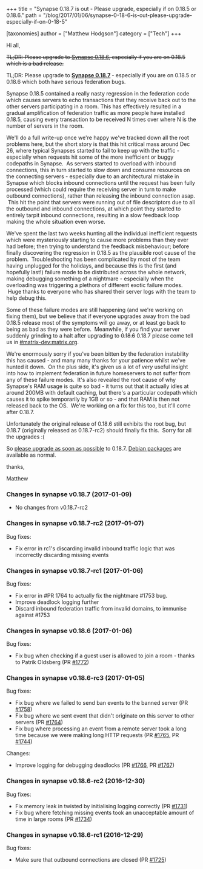 +++
title = "Synapse 0.18.7 is out - Please upgrade, especially if on 0.18.5 or 0.18.6."
path = "/blog/2017/01/06/synapse-0-18-6-is-out-please-upgrade-especially-if-on-0-18-5"

[taxonomies]
author = ["Matthew Hodgson"]
category = ["Tech"]
+++

Hi all,

~~TL;DR: Please upgrade to <a href="https://github.com/matrix-org/synapse/releases/tag/v0.18.6">Synapse 0.18.6</a>, especially if you are on 0.18.5 which is a bad release.~~

TL;DR: Please upgrade to <strong><a href="https://github.com/matrix-org/synapse/releases/tag/v0.18.7">Synapse 0.18.7</a> </strong>- especially if you are on 0.18.5 or 0.18.6 which both have serious federation bugs.

Synapse 0.18.5 contained a really nasty regression in the federation code which causes servers to echo transactions that they receive back out to the other servers participating in a room. This has effectively resulted in a gradual amplification of federation traffic as more people have installed 0.18.5, causing every transaction to be received N times over where N is the number of servers in the room.

We'll do a full write-up once we're happy we've tracked down all the root problems here, but the short story is that this hit critical mass around Dec 26, where typical Synapses started to fail to keep up with the traffic - especially when requests hit some of the more inefficient or buggy codepaths in Synapse.  As servers started to overload with inbound connections, this in turn started to slow down and consume resources on the connecting servers - especially due to an architectural mistake in Synapse which blocks inbound connections until the request has been fully processed (which could require the receiving server in turn to make outbound connections), rather than releasing the inbound connection asap.  This hit the point that servers were running out of file descriptors due to all the outbound and inbound connections, at which point they started to entirely tarpit inbound connections, resulting in a slow feedback loop making the whole situation even worse.

We've spent the last two weeks hunting all the individual inefficient requests which were mysteriously starting to cause more problems than they ever had before; then trying to understand the feedback misbehaviour; before finally discovering the regression in 0.18.5 as the plausible root cause of the problem.  Troubleshooting has been complicated by most of the team having unplugged for the holidays, and because this is the first (and hopefully last!) failure mode to be distributed across the whole network, making debugging something of a nightmare - especially when the overloading was triggering a plethora of different exotic failure modes.  Huge thanks to everyone who has shared their server logs with the team to help debug this.

Some of these failure modes are still happening (and we're working on fixing them), but we believe that if everyone upgrades away from the bad 0.18.5 release most of the symptoms will go away, or at least go back to being as bad as they were before.  Meanwhile, if you find your server suddenly grinding to a halt after upgrading to ~~0.18.6~~ 0.18.7 please come tell us in <a href="https://matrix.to/#/#matrix-dev:matrix.org">#matrix-dev:matrix.org</a>.

We're enormously sorry if you've been bitten by the federation instability this has caused - and many many thanks for your patience whilst we've hunted it down.  On the plus side, it's given us a lot of *very* useful insight into how to implement federation in future homeservers to not suffer from any of these failure modes.  It's also revealed the root cause of why Synapse's RAM usage is quite so bad - it turns out that it actually idles at around 200MB with default caching, but there's a particular codepath which causes it to spike temporarily by 1GB or so - and that RAM is then not released back to the OS.  We're working on a fix for this too, but it'll come after 0.18.7.

Unfortunately the original release of 0.18.6 still exhibits the root bug, but 0.18.7 (originally released as 0.18.7-rc2) should finally fix this.  Sorry for all the upgrades :(

So <a href="https://github.com/matrix-org/synapse/releases/tag/v0.18.7">please upgrade as soon as possible</a> to 0.18.7.  <a href="/packages/debian">Debian packages</a> are available as normal.

thanks,

Matthew

### Changes in synapse v0.18.7 (2017-01-09)

<ul>
<li>No changes from v0.18.7-rc2</li>
</ul>

### Changes in synapse v0.18.7-rc2 (2017-01-07)

Bug fixes:
<ul>
  <li>Fix error in rc1's discarding invalid inbound traffic logic that was incorrectly discarding missing events
</li>
</ul>

### Changes in synapse v0.18.7-rc1 (2017-01-06)

Bug fixes:
<ul>
  <li>Fix error in #PR 1764 to actually fix the nightmare #1753 bug.
</li>
  <li>Improve deadlock logging further
</li>
  <li>Discard inbound federation traffic from invalid domains, to immunise
against #1753
</li>
</ul>

### Changes in synapse v0.18.6 (2017-01-06)

Bug fixes:
<ul>
  <li>Fix bug when checking if a guest user is allowed to join a room - thanks to Patrik Oldsberg (PR <a class="issue-link js-issue-link" title="handlers/room_member: fix guest access check when joining rooms" href="https://github.com/matrix-org/synapse/pull/1772" data-id="199209215" data-error-text="Failed to load issue title" data-permission-text="Issue title is private">#1772</a>)</li>
</ul>

### Changes in synapse v0.18.6-rc3 (2017-01-05)

Bug fixes:
<ul>
  <li>Fix bug where we failed to send ban events to the banned server (PR <a class="issue-link js-issue-link" href="https://github.com/matrix-org/synapse/pull/1758" data-url="https://github.com/matrix-org/synapse/issues/1758" data-id="198709898" data-error-text="Failed to load issue title" data-permission-text="Issue title is private">#1758</a>)</li>
  <li>Fix bug where we sent event that didn't originate on this server to other servers (PR <a class="issue-link js-issue-link" href="https://github.com/matrix-org/synapse/pull/1764" data-url="https://github.com/matrix-org/synapse/issues/1764" data-id="198934605" data-error-text="Failed to load issue title" data-permission-text="Issue title is private">#1764</a>)</li>
  <li>Fix bug where processing an event from a remote server took a long time because we were making long HTTP requests (PR <a class="issue-link js-issue-link" href="https://github.com/matrix-org/synapse/pull/1765" data-url="https://github.com/matrix-org/synapse/issues/1765" data-id="198940353" data-error-text="Failed to load issue title" data-permission-text="Issue title is private">#1765</a>, PR <a class="issue-link js-issue-link" href="https://github.com/matrix-org/synapse/pull/1744" data-url="https://github.com/matrix-org/synapse/issues/1744" data-id="198236017" data-error-text="Failed to load issue title" data-permission-text="Issue title is private">#1744</a>)</li>
</ul>
Changes:
<ul>
  <li>Improve logging for debugging deadlocks (PR <a class="issue-link js-issue-link" href="https://github.com/matrix-org/synapse/pull/1766" data-url="https://github.com/matrix-org/synapse/issues/1766" data-id="198946790" data-error-text="Failed to load issue title" data-permission-text="Issue title is private">#1766</a>, PR <a class="issue-link js-issue-link" href="https://github.com/matrix-org/synapse/pull/1767" data-url="https://github.com/matrix-org/synapse/issues/1767" data-id="198958245" data-error-text="Failed to load issue title" data-permission-text="Issue title is private">#1767</a>)</li>
</ul>

### Changes in synapse v0.18.6-rc2 (2016-12-30)

Bug fixes:
<ul>
  <li>Fix memory leak in twisted by initialising logging correctly (PR <a class="issue-link js-issue-link" href="https://github.com/matrix-org/synapse/pull/1731" data-url="https://github.com/matrix-org/synapse/issues/1731" data-id="198134635" data-error-text="Failed to load issue title" data-permission-text="Issue title is private">#1731</a>)</li>
  <li>Fix bug where fetching missing events took an unacceptable amount of time in large rooms (PR <a class="issue-link js-issue-link" href="https://github.com/matrix-org/synapse/pull/1734" data-url="https://github.com/matrix-org/synapse/issues/1734" data-id="198178611" data-error-text="Failed to load issue title" data-permission-text="Issue title is private">#1734</a>)</li>
</ul>

### Changes in synapse v0.18.6-rc1 (2016-12-29)

Bug fixes:
<ul>
  <li>Make sure that outbound connections are closed (PR <a class="issue-link js-issue-link" title="Wrap connections in an N minute timeout to ensure they get reaped correctly" href="https://github.com/matrix-org/synapse/pull/1725" data-id="197934419" data-error-text="Failed to load issue title" data-permission-text="Issue title is private">#1725</a>)</li>
</ul>
